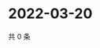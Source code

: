 # 2022-03-20

共 0 条

<!-- BEGIN WEIBO -->
<!-- 最后更新时间 Sun Mar 20 2022 11:14:40 GMT+0800 (China Standard Time) -->

<!-- END WEIBO -->
